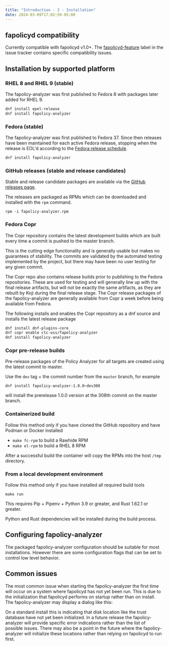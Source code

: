 ```yaml
---
title: "Introduction - 2 - Installation"
date: 2024-03-09T17:02:50-05:00
---
```


## fapolicyd compatibility

Currently compatible with fapolicyd v1.0+.
The [fapolicyd-feature](https://github.com/ctc-oss/fapolicy-analyzer/labels/fapolicyd-feature) label in the issue
tracker contains specific compatibility issues.

## Installation by supported platform

### RHEL 8 and RHEL 9 (stable)

The fapolicy-analyzer was first published to Fedora 8 with packages later added for RHEL 9.

```sh
dnf install epel-release
dnf install fapolicy-analyzer
```

### Fedora (stable)

The fapolicy-analyzer was first published to Fedora 37. Since then releases have been maintained for each active Fedora
release, stopping when the release is EOL'd according to
the [Fedora release schedule](https://fedorapeople.org/groups/schedule/).

```sh
dnf install fapolicy-analyzer
```

### GitHub releases (stable and release candidates)

Stable and release candidate packages are available via
the [GitHub releases page](https://github.com/ctc-oss/fapolicy-analyzer/releases).

The releases are packaged as RPMs which can be downloaded and installed with the `rpm` command.

```shell
rpm -i fapolicy-analyzer.rpm
```

### Fedora Copr

The Copr repository contains the latest development builds which are built every time a commit is pushed to the master
branch.

This is the cutting edge functionality and is generally usable but makes no guarantees of stability. The commits are
validated by the automated testing implemented by the project, but there may have been no user testing for any given
commit.

The Copr repo also contains release builds prior to publishing to the Fedora repositories. These are used for testing
and will generally line up with the final release artifacts, but will not be exactly the same artifacts, as they are
rebuilt by Koji during the final release stage. The Copr release packages of the fapolicy-analyzer are generally
available from Copr a week before being available from Fedora.

The following installs and enables the Copr repository as a dnf source and installs the latest release package

```sh
dnf install dnf-plugins-core
dnf copr enable ctc-oss/fapolicy-analyzer
dnf install fapolicy-analyzer
```

### Copr pre-release builds

Pre-release packages of the Policy Analyzer for all targets are created using the latest commit to master.

Use the `dev` tag + the commit number from the `master` branch, for example

`dnf install fapolicy-analyzer-1.0.0~dev308`

will install the prerelease 1.0.0 version at the 308th commit on the master branch.

### Containerized build

Follow this method only if you have cloned the GitHub repository and have Podman or Docker installed

- `make fc-rpm` to build a Rawhide RPM
- `make el-rpm` to build a RHEL 8 RPM

After a successful build the container will copy the RPMs into the host `/tmp` directory.

### From a local development environment

Follow this method only if you have installed all required build tools

`make run`

This requires Pip + Pipenv + Python 3.9 or greater, and Rust 1.62.1 or greater.

Python and Rust dependencies will be installed during the build process.

## Configuring fapolicy-analyzer

The packaged fapolicy-analyzer configuration should be suitable for most installations. However there are some
configuration flags that can be set to control low level behavior.

## Common issues

The most common issue when starting the fapolicy-analyzer the first time will occur on a system where fapolicyd has not
yet been run. This is due to the initialization that fapolicyd performs on startup rather than on install. The
fapolicy-analyzer may display a dialog like this:

On a standard install this is indicating that disk location like the trust database have not yet been initialized. In a
future release the fapolicy-analyzer will provide specific error indications rather than the list of possible issues.
There may also be a point in the future where the fapolicy-analyzer will initialize these locations rather than relying
on fapolicyd to run first.
